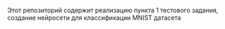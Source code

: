 Этот репозиторий содержит реализацию пункта 1 тестового задания, создание нейросети для классификации MNIST датасета

